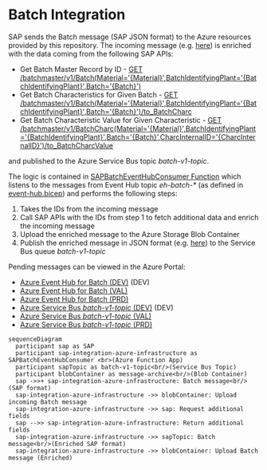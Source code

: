 # Batch Integration

SAP sends the Batch message (SAP JSON format) to the Azure resources provided by this repository. The incoming message (e.g. [here](../function-app/test/resources/SAPBatchEventHubConsumer/input.json)) is enriched with the data coming from the following SAP APIs:

- Get Batch Master Record by ID - [GET /batchmaster/v1/Batch(Material='{Material}',BatchIdentifyingPlant='{BatchIdentifyingPlant}',Batch='{Batch}')](https://api.sap.com/api/OP_API_BATCH_SRV_0001/resource/Batches)
- Get Batch Characteristics for Given Batch - [GET /batchmaster/v1/Batch(Material='{Material}',BatchIdentifyingPlant='{BatchIdentifyingPlant}',Batch='{Batch}')/to_BatchCharc](https://api.sap.com/api/OP_API_BATCH_SRV_0001/path/get_Batch_Material___Material___BatchIdentifyingPlant___BatchIdentifyingPlant___Batch___Batch____to_BatchCharc)
- Get Batch Characteristic Value for Given Characteristic - [GET /batchmaster/v1/BatchCharc(Material='{Material}',BatchIdentifyingPlant='{BatchIdentifyingPlant}',Batch='{Batch}',CharcInternalID='{CharcInternalID}')/to_BatchCharcValue](https://api.sap.com/api/OP_API_BATCH_SRV_0001/path/get_BatchCharc_Material___Material___BatchIdentifyingPlant___BatchIdentifyingPlant___Batch___Batch___CharcInternalID___CharcInternalID____to_BatchCharcValue)

and published to the Azure Service Bus topic _batch-v1-topic_.

The logic is contained in [SAPBatchEventHubConsumer Function](../function-app/src/functions/SAPBatchEventHubConsumer.ts) which listens to the messages from Event Hub topic _eh-batch-\*_ (as defined in [event-hub.bicep](../bicep/event-hub.bicep)) and performs the following steps:

1. Takes the IDs from the incoming message
2. Call SAP APIs with the IDs from step 1 to fetch additional data and enrich the incoming message
3. Upload the enriched message to the Azure Storage Blob Container
4. Publish the enriched message in JSON format (e.g. [here](../function-app/test/resources/SAPBatchEventHubConsumer/expected.json)) to the Service Bus queue _batch-v1-topic_

Pending messages can be viewed in the Azure Portal:

- [Azure Event Hub for Batch (DEV)](https://portal.azure.com/#@wlgore.onmicrosoft.com/resource/subscriptions/e2fda199-cfde-4565-9bb3-08b676d05cc2/resourceGroups/rg-arb-8f9b03a7c50e787f9a6a332d6d10a85723251c54/providers/Microsoft.EventHub/namespaces/evhns-uudmmlrz377qq/eventhubs/eh-batch-uudmmlrz377qq/explorer) (DEV)
- [Azure Event Hub for Batch (VAL)](https://portal.azure.com/#@wlgore.onmicrosoft.com/resource/subscriptions/d5c0187e-4b27-48b7-8592-f28f897fed9c/resourceGroups/rg-arb-a915fcf60a914831589e4348f82b54b263257fe4/providers/Microsoft.EventHub/namespaces/evhns-3usitng2rgrns/eventhubs/eh-batch-3usitng2rgrns/overview)
- [Azure Event Hub for Batch (PRD)](https://portal.azure.com/#@wlgore.onmicrosoft.com/resource/subscriptions/dc554c52-a946-4663-993f-ad838cc62de9/resourceGroups/rg-arb-b36ffe2259e1a7c348a5bda1f0bbb74dcd56f270/providers/Microsoft.EventHub/namespaces/evhns-52qfhgssyyol6/eventhubs/eh-batch-52qfhgssyyol6/overview)
- [Azure Service Bus _batch-v1-topic_ (DEV)](https://portal.azure.com/#@wlgore.onmicrosoft.com/resource/subscriptions/e2fda199-cfde-4565-9bb3-08b676d05cc2/resourceGroups/rg-arb-8f9b03a7c50e787f9a6a332d6d10a85723251c54/providers/Microsoft.ServiceBus/namespaces/sbn-uudmmlrz377qq/topics/batch-v1-topic/explorer) (DEV)
- [Azure Service Bus _batch-v1-topic_ (VAL)](https://portal.azure.com/#@wlgore.onmicrosoft.com/resource/subscriptions/d5c0187e-4b27-48b7-8592-f28f897fed9c/resourceGroups/rg-arb-a915fcf60a914831589e4348f82b54b263257fe4/providers/Microsoft.ServiceBus/namespaces/sbn-3usitng2rgrns/topics/batch-v1-topic/explorer)
- [Azure Service Bus _batch-v1-topic_ (PRD)](https://portal.azure.com/#@wlgore.onmicrosoft.com/resource/subscriptions/dc554c52-a946-4663-993f-ad838cc62de9/resourceGroups/rg-arb-b36ffe2259e1a7c348a5bda1f0bbb74dcd56f270/providers/Microsoft.ServiceBus/namespaces/sbn-52qfhgssyyol6/topics/batch-v1-topic/explorer)

```mermaid
sequenceDiagram
  participant sap as SAP
  participant sap-integration-azure-infrastructure as SAPBatchEventHubConsumer <br>(Azure Function App)
  participant sapTopic as batch-v1-topic<br/>(Service Bus Topic)
  participant blobContainer as message-archive<br/>(Blob Container)
  sap ->>+ sap-integration-azure-infrastructure: Batch message<br/>(SAP format)
  sap-integration-azure-infrastructure ->> blobContainer: Upload incoming Batch message
  sap-integration-azure-infrastructure ->> sap: Request additional fields
  sap -->> sap-integration-azure-infrastructure: Return additional fields
  sap-integration-azure-infrastructure ->> sapTopic: Batch message<br/>(Enriched SAP format)
  sap-integration-azure-infrastructure ->> blobContainer: Upload Batch message (Enriched)
